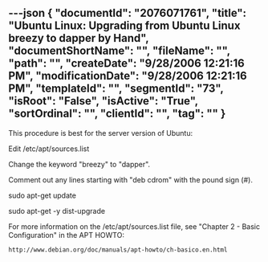 ---json
{
  "documentId": "2076071761",
  "title": "Ubuntu Linux: Upgrading from Ubuntu Linux breezy to dapper by Hand",
  "documentShortName": "",
  "fileName": "",
  "path": "",
  "createDate": "9/28/2006 12:21:16 PM",
  "modificationDate": "9/28/2006 12:21:16 PM",
  "templateId": "",
  "segmentId": "73",
  "isRoot": "False",
  "isActive": "True",
  "sortOrdinal": "",
  "clientId": "",
  "tag": ""
}
---

This procedure is best for the server version of Ubuntu:

Edit /etc/apt/sources.list

Change the keyword &quot;breezy&quot; to &quot;dapper&quot;.

Comment out any lines  starting with &quot;deb cdrom&quot; with the pound sign (#).

sudo apt-get update

sudo apt-get -y dist-upgrade

For more information on the /etc/apt/sources.list file, see &quot;Chapter 2 - Basic Configuration&quot; in the APT HOWTO:

    http://www.debian.org/doc/manuals/apt-howto/ch-basico.en.html
